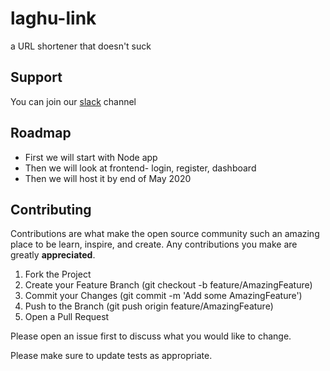 # laghu-link
a URL shortener that doesn't suck

## Support
You can join our [slack](https://join.slack.com/t/eduatlas/shared_invite/zt-d3zj8j0h-JDXxNMz8NJISotj8vOQ7mw) channel 

## Roadmap
* First we will start with Node app
* Then we will look at frontend- login, register, dashboard
* Then we will host it by end of May 2020

## Contributing
Contributions are what make the open source community such an amazing place to be learn, inspire, and create. Any contributions you make are greatly **appreciated**.

 1.   Fork the Project
 2.  Create your Feature Branch (git checkout -b feature/AmazingFeature)
 3.  Commit your Changes (git commit -m 'Add some AmazingFeature')
 4.   Push to the Branch (git push origin feature/AmazingFeature)
 5.   Open a Pull Request

Please open an issue first to discuss what you would like to change.

Please make sure to update tests as appropriate.


